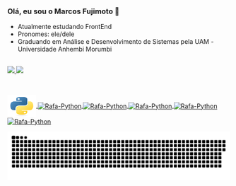 ### Olá, eu sou o Marcos Fujimoto 👋

- Atualmente estudando FrontEnd
- Pronomes: ele/dele
- Graduando em Análise e Desenvolvimento de Sistemas pela UAM -Universidade Anhembi Morumbi

##

 <div>
 <a href="https://github.com/marcosfujimoto">
  <img height="180em" src="https://github-readme-stats.vercel.app/api?username=marcosfujimoto&show_icons=true&theme=cobalt&include_all_commits=true&count_private=true"/>
  <img height="180em" src="https://github-readme-stats.vercel.app/api/top-langs/?username=marcosfujimoto&layout=compact&langs_count=7&theme=cobalt"/>
</div>
  
  ##
  
<div style="display: inline_block"><br>
  <img align="center" alt="Rafa-Python" height="50" width="65" src="https://raw.githubusercontent.com/devicons/devicon/master/icons/python/python-original.svg">
  <img align="center" alt="Rafa-Python" height="50" width="65" src="https://img.shields.io/badge/MySQL-00000F?style=for-the-badge&logo=mysql&logoColor=white">
 <img align="center" alt="Rafa-Python" height="50" width="65" src="https://img.shields.io/badge/Java-ED8B00?style=for-the-badge&logo=java&logoColor=white">
 <img align="center" alt="Rafa-Python" height="50" width="65" src="https://img.shields.io/badge/HTML-239120?style=for-the-badge&logo=html5&logoColor=white">
 <img align="center" alt="Rafa-Python" height="50" width="65" src="https://img.shields.io/badge/JavaScript-F7DF1E?style=for-the-badge&logo=javascript&logoColor=black">
 <img align="center" alt="Rafa-Python" height="50" width="65" src="https://img.shields.io/badge/CSS3-1572B6?style=for-the-badge&logo=css3&logoColor=white">

  
  ![Snake animation](https://github.com/marcosfujimoto/marcosfujimoto/blob/output/github-contribution-grid-snake.svg)
  </div>
